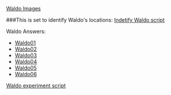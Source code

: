 
[Waldo Images](https://github.com/KelseyBrick/PSYCHO-403-Fall-2022/tree/main/Experiment/images)

###This is set to identify Waldo's locations:
[Indetify Waldo script]()

Waldo Answers: 
* [Waldo01](https://www.deviantart.com/where-is-waldo-wally/art/Where-s-Waldo-Book-1-Scene-2-789863105)
* [Waldo02](https://www.deviantart.com/where-is-waldo-wally/art/Where-s-Waldo-Book-1-Scene-3-789863397)
* [Waldo03](https://www.deviantart.com/where-is-waldo-wally/art/Where-s-Waldo-Book-1-Scene-7-789864742)
* [Waldo04](https://www.deviantart.com/where-is-waldo-wally/art/Where-s-Waldo-In-Hollywood-Book-4-Scene-11-462458877)
* [Waldo05](https://www.deviantart.com/where-is-waldo-wally/art/Where-s-Waldo-Now-Book-2-Scene-12-462401664)
* [Waldo06](https://www.deviantart.com/where-is-waldo-wally/art/Where-s-Waldo-The-Wonder-Book-Book-5-S2-464390635)

[Waldo experiment script]()
